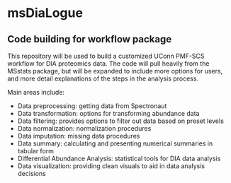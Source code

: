 # msDiaLogue

## Code building for workflow package

This repository will be used to build a customized UConn PMF-SCS workflow for DIA proteomics data. The code will pull heavily from the MSstats package, but will be expanded to include more options for users, and more detail explanations of the steps in the analysis process. 

Main areas include:

* Data preprocessing: getting data from Spectronaut
* Data transformation: options for transforming abundance data
* Data filtering: provides options to filter out data based on preset levels 
* Data normalization: normalization procedures
* Data imputation: missing data procedures
* Data summary: calculating and presenting numerical summaries in tabular form
* Differential Abundance Analysis: statistical tools for DIA data analysis
* Data visualization: providing clean visuals to aid in data analysis decisions


